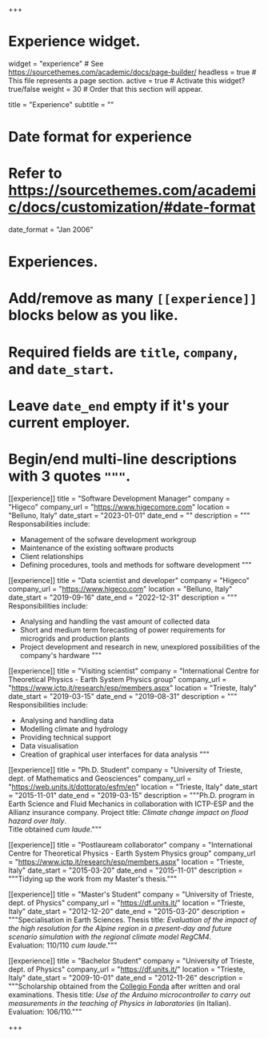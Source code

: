 +++
# Experience widget.
widget = "experience"  # See https://sourcethemes.com/academic/docs/page-builder/
headless = true  # This file represents a page section.
active = true  # Activate this widget? true/false
weight = 30  # Order that this section will appear.

title = "Experience"
subtitle = ""

# Date format for experience
#   Refer to https://sourcethemes.com/academic/docs/customization/#date-format
date_format = "Jan 2006"

# Experiences.
#   Add/remove as many `[[experience]]` blocks below as you like.
#   Required fields are `title`, `company`, and `date_start`.
#   Leave `date_end` empty if it's your current employer.
#   Begin/end multi-line descriptions with 3 quotes `"""`.

[[experience]]
  title = "Software Development Manager"
  company = "Higeco"
  company_url = "https://www.higecomore.com"
  location = "Belluno, Italy"
  date_start = "2023-01-01"
  date_end = ""
  description = """
  Responsabilities include:

  * Management of the sofware development workgroup
  * Maintenance of the existing software products
  * Client relationships
  * Defining procedures, tools and methods for software development
  """

[[experience]]
  title = "Data scientist and developer"
  company = "Higeco"
  company_url = "https://www.higeco.com"
  location = "Belluno, Italy"
  date_start = "2019-09-16"
  date_end = "2022-12-31"
  description = """
  Responsibilities include:

  * Analysing and handling the vast amount of collected data
  * Short and medium term forecasting of power requirements for microgrids and production plants
  * Project development and research in new, unexplored possibilities of the company's hardware
  """

[[experience]]
  title = "Visiting scientist"
  company = "International Centre for Theoretical Physics - Earth System Physics group"
  company_url = "https://www.ictp.it/research/esp/members.aspx"
  location = "Trieste, Italy"
  date_start = "2019-03-15"
  date_end = "2019-08-31"
  description = """
  Responsibilities include:

  * Analysing and handling data
  * Modelling climate and hydrology
  * Providing technical support
  * Data visualisation
  * Creation of graphical user interfaces for data analysis
  """

[[experience]]
  title = "Ph.D. Student"
  company = "University of Trieste, dept. of Mathematics and Geosciences"
  company_url = "https://web.units.it/dottorato/esfm/en"
  location = "Trieste, Italy"
  date_start = "2015-11-01"
  date_end = "2019-03-15"
  description = """Ph.D. program in Earth Science and Fluid Mechanics in collaboration with ICTP-ESP and the Allianz insurance company. Project title: _Climate change impact on flood hazard over Italy_.  
Title obtained _cum laude_."""

[[experience]]
  title = "Postlauream collaborator"
  company = "International Centre for Theoretical Physics - Earth System Physics group"
  company_url = "https://www.ictp.it/research/esp/members.aspx"
  location = "Trieste, Italy"
  date_start = "2015-03-20"
  date_end = "2015-11-01"
  description = """Tidying up the work from my Master's thesis."""

[[experience]]
  title = "Master's Student"
  company = "University of Trieste, dept. of Physics"
  company_url = "https://df.units.it/"
  location = "Trieste, Italy"
  date_start = "2012-12-20"
  date_end = "2015-03-20"
  description = """Specialisation in Earth Sciences. Thesis title: _Evaluation of the impact of the high resolution for the Alpine region in a present-day and future scenario simulation with the regional climate model RegCM4_.  
Evaluation: 110/110 _cum laude_."""

[[experience]]
  title = "Bachelor Student"
  company = "University of Trieste, dept. of Physics"
  company_url = "https://df.units.it/"
  location = "Trieste, Italy"
  date_start = "2009-10-01"
  date_end = "2012-11-26"
  description = """Scholarship obtained from the [Collegio Fonda](https://www.collegiofonda.it/) after written and oral examinations.
Thesis title: _Use of the Arduino microcontroller to carry out measurements in the teaching of Physics in laboratories_ (in Italian).  
Evaluation: 106/110."""

+++
